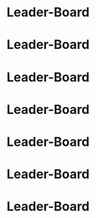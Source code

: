 # Leader-Board
# Leader-Board
# Leader-Board
# Leader-Board
# Leader-Board
# Leader-Board
# Leader-Board
